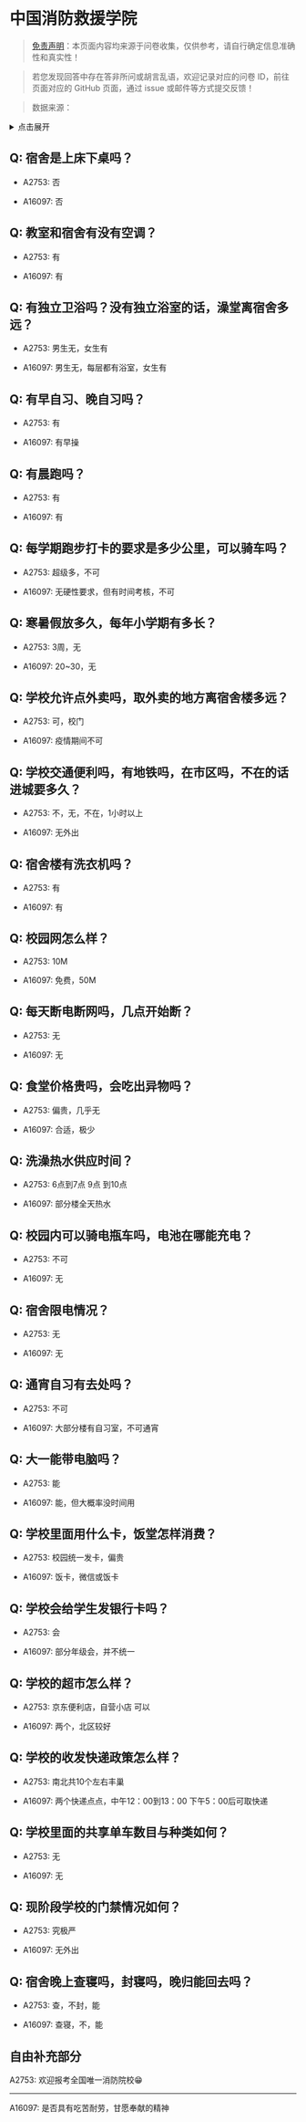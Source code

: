 # 中国消防救援学院

> [免责声明](https://colleges.chat/#_3)：本页面内容均来源于问卷收集，仅供参考，请自行确定信息准确性和真实性！

> 若您发现回答中存在答非所问或胡言乱语，欢迎记录对应的问卷 ID，前往页面对应的 GitHub 页面，通过 issue 或邮件等方式提交反馈！

> 数据来源：

<details><summary>点击展开</summary>
<ul>
<li>A2753: 匿名 (2021 年 06 月)</li>
<li>A16097: 匿名 (2022 年 09 月)</li>
</ul>
</details>

## Q: 宿舍是上床下桌吗？

- A2753: 否

- A16097: 否

## Q: 教室和宿舍有没有空调？

- A2753: 有

- A16097: 有

## Q: 有独立卫浴吗？没有独立浴室的话，澡堂离宿舍多远？

- A2753: 男生无，女生有

- A16097: 男生无，每层都有浴室，女生有

## Q: 有早自习、晚自习吗？

- A2753: 有

- A16097: 有早操

## Q: 有晨跑吗？

- A2753: 有

- A16097: 有

## Q: 每学期跑步打卡的要求是多少公里，可以骑车吗？

- A2753: 超级多，不可

- A16097: 无硬性要求，但有时间考核，不可

## Q: 寒暑假放多久，每年小学期有多长？

- A2753: 3周，无

- A16097: 20\~30，无

## Q: 学校允许点外卖吗，取外卖的地方离宿舍楼多远？

- A2753: 可，校门

- A16097: 疫情期间不可

## Q: 学校交通便利吗，有地铁吗，在市区吗，不在的话进城要多久？

- A2753: 不，无，不在，1小时以上

- A16097: 无外出

## Q: 宿舍楼有洗衣机吗？

- A2753: 有

- A16097: 有

## Q: 校园网怎么样？

- A2753: 10M

- A16097: 免费，50M

## Q: 每天断电断网吗，几点开始断？

- A2753: 无

- A16097: 无

## Q: 食堂价格贵吗，会吃出异物吗？

- A2753: 偏贵，几乎无

- A16097: 合适，极少

## Q: 洗澡热水供应时间？

- A2753: 6点到7点 9点 到10点

- A16097: 部分楼全天热水

## Q: 校园内可以骑电瓶车吗，电池在哪能充电？

- A2753: 不可

- A16097: 无

## Q: 宿舍限电情况？

- A2753: 无

- A16097: 无

## Q: 通宵自习有去处吗？

- A2753: 不可

- A16097: 大部分楼有自习室，不可通宵

## Q: 大一能带电脑吗？

- A2753: 能

- A16097: 能，但大概率没时间用

## Q: 学校里面用什么卡，饭堂怎样消费？

- A2753: 校园统一发卡，偏贵

- A16097: 饭卡，微信或饭卡

## Q: 学校会给学生发银行卡吗？

- A2753: 会

- A16097: 部分年级会，并不统一

## Q: 学校的超市怎么样？

- A2753: 京东便利店，自营小店 可以

- A16097: 两个，北区较好

## Q: 学校的收发快递政策怎么样？

- A2753: 南北共10个左右丰巢

- A16097: 两个快递点点，中午12：00到13：00 下午5：00后可取快递

## Q: 学校里面的共享单车数目与种类如何？

- A2753: 无

- A16097: 无

## Q: 现阶段学校的门禁情况如何？

- A2753: 究极严

- A16097: 无外出

## Q: 宿舍晚上查寝吗，封寝吗，晚归能回去吗？

- A2753: 查，不封，能

- A16097: 查寝，不，能

## 自由补充部分

A2753: 欢迎报考全国唯一消防院校😁

***

A16097: 是否具有吃苦耐劳，甘愿奉献的精神
